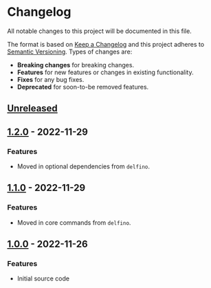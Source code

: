 # Changelog
All notable changes to this project will be documented in this file.

The format is based on [Keep a Changelog](http://keepachangelog.com/en/1.0.0/)
and this project adheres to [Semantic Versioning](http://semver.org/spec/v2.0.0.html).
Types of changes are:

- **Breaking changes** for breaking changes.
- **Features** for new features or changes in existing functionality.
- **Fixes** for any bug fixes.
- **Deprecated** for soon-to-be removed features.

## [Unreleased]

## [1.2.0] - 2022-11-29

### Features

- Moved in optional dependencies from `delfino`.

## [1.1.0] - 2022-11-29

### Features

- Moved in core commands from `delfino`.

## [1.0.0] - 2022-11-26

### Features

- Initial source code

[Unreleased]: https://github.com/radeklat/settings-doc/compare/1.2.0...HEAD
[1.2.0]: https://github.com/radeklat/settings-doc/compare/1.1.0...1.2.0
[1.1.0]: https://github.com/radeklat/settings-doc/compare/1.0.0...1.1.0
[1.0.0]: https://github.com/radeklat/settings-doc/compare/initial...1.0.0
